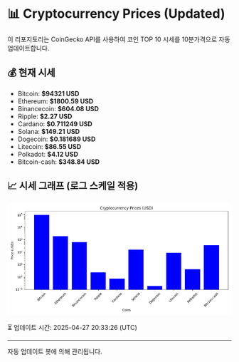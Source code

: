 
# 📊 Cryptocurrency Prices (Updated)

이 리포지토리는 CoinGecko API를 사용하여 코인 TOP 10 시세를 10분가격으로 자동 업데이트합니다.

## 💰 현재 시세
- Bitcoin: **$94321 USD**
- Ethereum: **$1800.59 USD**
- Binancecoin: **$604.08 USD**
- Ripple: **$2.27 USD**
- Cardano: **$0.711249 USD**
- Solana: **$149.21 USD**
- Dogecoin: **$0.181689 USD**
- Litecoin: **$86.55 USD**
- Polkadot: **$4.12 USD**
- Bitcoin-cash: **$348.84 USD**

## 📈 시세 그래프 (로그 스케일 적용)
![Crypto Prices](crypto_prices.png)

⏳ 업데이트 시간: 2025-04-27 20:33:26 (UTC)

---
자동 업데이트 봇에 의해 관리됩니다.
